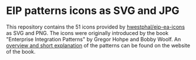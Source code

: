 # EIP patterns icons as SVG and JPG

This repository contains the 51 icons provided by <a href="https://github.com/hwestphal/eip-ea-icons">hwestphal/eip-ea-icons</a> as SVG and PNG. The icons were originally introduced by the book "Enterprise Integration Patterns" by Gregor Hohpe and Bobby Woolf. An <a href="http://www.enterpriseintegrationpatterns.com/patterns/messaging/toc.html">overview and short explanation</a> of the patterns can be found on the website of the book.